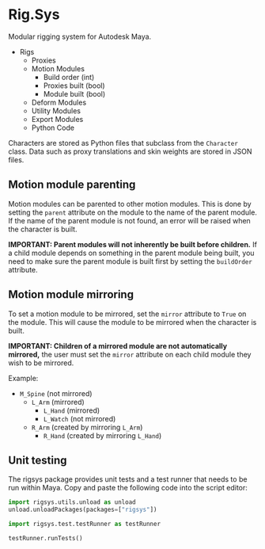 # Rig.Sys

Modular rigging system for Autodesk Maya.

- Rigs
  - Proxies
  - Motion Modules
    - Build order (int)
    - Proxies built (bool)
    - Module built (bool)
  - Deform Modules
  - Utility Modules
  - Export Modules
  - Python Code

Characters are stored as Python files that subclass from the `Character` class. Data such as proxy translations and skin
weights are stored in JSON files.

## Motion module parenting

Motion modules can be parented to other motion modules. This is done by setting the `parent` attribute on the module to the name of the parent module. If the name of the parent module is not found, an error will be raised when the character is built.

**IMPORTANT: Parent modules will not inherently be built before children.** If a child module depends on something in the parent module being built, you need to make sure the parent module is built first by setting the `buildOrder` attribute.

## Motion module mirroring

To set a motion module to be mirrored, set the `mirror` attribute to `True` on the module. This will cause the module to be mirrored when the character is built.

**IMPORTANT: Children of a mirrored module are not automatically mirrored,** the user must set the `mirror` attribute on each child module they wish to be mirrored.

Example:

- `M_Spine` (not mirrored)
  - `L_Arm` (mirrored)
    - `L_Hand` (mirrored)
    - `L_Watch` (not mirrored)
  - `R_Arm` (created by mirroring `L_Arm`)
    - `R_Hand` (created by mirroring `L_Hand`)

## Unit testing

The rigsys package provides unit tests and a test runner that needs to be run within Maya. Copy and paste the following code into the script editor:

```python
import rigsys.utils.unload as unload
unload.unloadPackages(packages=["rigsys"])

import rigsys.test.testRunner as testRunner

testRunner.runTests()
```
